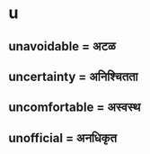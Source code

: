 # u

## unavoidable = अटळ

## uncertainty = अनिश्चितता

## uncomfortable = अस्वस्थ

## unofficial = अनधिकृत

